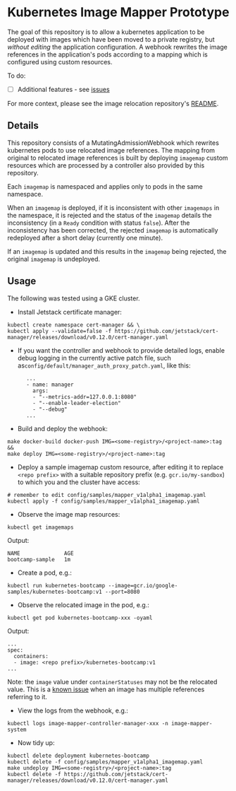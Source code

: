 # Kubernetes Image Mapper Prototype

The goal of this repository is to allow a kubernetes application to be deployed with images which
have been moved to a private registry, but _without editing_ the application configuration. A webhook rewrites
the image references in the application's pods according to a mapping which is configured using custom resources.

To do:
- [ ] Additional features - see [issues](https://github.com/pivotal/kubernetes-image-mapper/issues)

For more context, please see the image relocation repository's [README](https://github.com/pivotal/image-relocation).

## Details
This repository consists of a MutatingAdmissionWebhook which rewrites kubernetes pods to use relocated image
references.
The mapping from original to relocated image references is built by deploying `imagemap` custom resources
which are processed by a controller also provided by this repository.

Each `imagemap` is namespaced and applies only to pods in the same namespace.

When an `imagemap` is deployed, if it is inconsistent with other `imagemaps` in the namespace, it is rejected
and the status of the `imagemap` details the inconsistency (in a `Ready` condition with status `false`).
After the inconsistency has been corrected, the rejected `imagemap` is automatically redeployed after a
short delay (currently one minute).

If an `imagemap` is updated and this results in the `imagemap` being rejected, the original `imagemap` is undeployed.

## Usage

The following was tested using a GKE cluster.

* Install Jetstack certificate manager:
```
kubectl create namespace cert-manager && \
kubectl apply --validate=false -f https://github.com/jetstack/cert-manager/releases/download/v0.12.0/cert-manager.yaml
```

* If you want the controller and webhook to provide detailed logs, enable debug logging in the currently active patch
file, such as`config/default/manager_auth_proxy_patch.yaml`, like this:
```
      ...
      - name: manager
        args:
        - "--metrics-addr=127.0.0.1:8080"
        - "--enable-leader-election"
        - "--debug"
      ...
```

* Build and deploy the webhook:
```
make docker-build docker-push IMG=<some-registry>/<project-name>:tag &&
make deploy IMG=<some-registry>/<project-name>:tag
```

* Deploy a sample imagemap custom resource, after editing it to replace `<repo prefix>` with a suitable repository
prefix (e.g. `gcr.io/my-sandbox`) to which you and the cluster have access:
```
# remember to edit config/samples/mapper_v1alpha1_imagemap.yaml
kubectl apply -f config/samples/mapper_v1alpha1_imagemap.yaml
```

* Observe the image map resources:
```
kubectl get imagemaps
```
Output:
```
NAME              AGE
bootcamp-sample   1m
```

* Create a pod, e.g.:
```
kubectl run kubernetes-bootcamp --image=gcr.io/google-samples/kubernetes-bootcamp:v1 --port=8080
```

* Observe the relocated image in the pod, e.g.:
```
kubectl get pod kubernetes-bootcamp-xxx -oyaml
```
Output:
```
...
spec:
  containers:
  - image: <repo prefix>/kubernetes-bootcamp:v1
...
```

Note: the `image` value under `containerStatuses` may not be the relocated value. This is a [known issue](https://github.com/kubernetes/kubernetes/issues/51017) when an image has multiple references referring to it. 

* View the logs from the webhook, e.g.:
```
kubectl logs image-mapper-controller-manager-xxx -n image-mapper-system
```

* Now tidy up:
```
kubectl delete deployment kubernetes-bootcamp
kubectl delete -f config/samples/mapper_v1alpha1_imagemap.yaml
make undeploy IMG=<some-registry>/<project-name>:tag
kubectl delete -f https://github.com/jetstack/cert-manager/releases/download/v0.12.0/cert-manager.yaml
```
